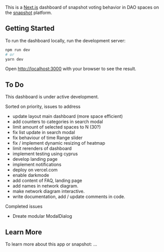This is a [Next.js](https://nextjs.org/) dashboard of snapshot voting behavior in DAO spaces on the [snapshot](https://snapshot.org/) platform. 

## Getting Started
To run the dashboard locally, run the development server:

```bash
npm run dev
# or
yarn dev
```

Open [http://localhost:3000](http://localhost:3000) with your browser to see the result.

## To Do 

This dashboard is under active development. 

Sorted on priority, issues to address 
- update layout main dashboard (more space efficient) 
- add counters to categories in search modal 
- limit amount of selected spaces to N (30?) 
- fix list update in search modal
- fix behaviour of time Range slider 
- fix / implement dynamic resizing of heatmap  
- limit rerenders of dashboard 
- implement testing using cyprus  
- develop landing page 
- implement notifications 
- deploy on vercel.com
- enable darkmode 
- add content of FAQ, landing page 
- add names in network diagram. 
- make network diagram interactive.
- write documentation, add / update comments in code.

Completed issues 
- Dreate modular ModalDialog 

## Learn More

To learn more about this app or snapshot: 
...
